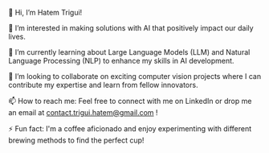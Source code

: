 👋 Hi, I’m Hatem Trigui!

👀 I’m interested in making solutions with AI that positively impact our daily lives.

🌱 I’m currently learning about Large Language Models (LLM) and Natural Language Processing (NLP) to enhance my skills in AI development.

💞️ I’m looking to collaborate on exciting computer vision projects where I can contribute my expertise and learn from fellow innovators.

📫 How to reach me: Feel free to connect with me on LinkedIn or drop me an email at contact.trigui.hatem@gmail.com !

⚡ Fun fact: I'm a coffee aficionado and enjoy experimenting with different brewing methods to find the perfect cup!


